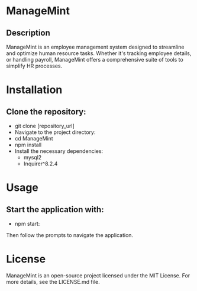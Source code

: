 # ManageMint
## Description
ManageMint is an employee management system designed to streamline and optimize human resource tasks. Whether it's tracking employee details, or handling payroll, ManageMint offers a comprehensive suite of tools to simplify HR processes.

# Installation
## Clone the repository:
- git clone [repository_url]
- Navigate to the project directory:
- cd ManageMint
- npm install
- Install the necessary dependencies:
    - mysql2
    - Inquirer^8.2.4

# Usage
## Start the application with:
- npm start:

Then follow the prompts to navigate the application.


# License
ManageMint is an open-source project licensed under the MIT License. For more details, see the LICENSE.md file.
